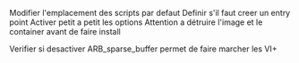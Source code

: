 

Modifier l'emplacement des scripts par defaut 
Definir s'il faut creer un entry point
Activer petit a petit les options
Attention a détruire l'image et le container avant de faire install

Verifier si desactiver   ARB_sparse_buffer permet de faire marcher les VI+